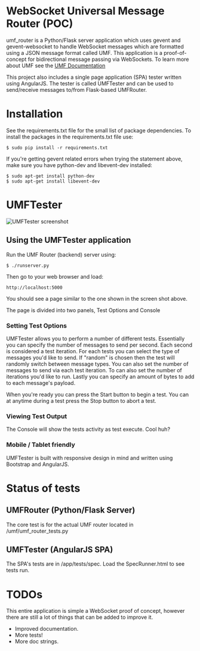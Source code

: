 # WebSocket Universal Message Router (POC)
umf_router is a Python/Flask server application which uses gevent and gevent-websocket to handle WebSocket messages which are formatted using a JSON message format called UMF.
This application is a proof-of-concept for bidirectional message passing via WebSockets.  To learn more about UMF see the [UMF Documentation](https://bringit.atlassian.net/wiki/display/PB/Universal+Messaging+Format)

This project also includes a single page application (SPA) tester written using AngularJS. The tester is called UMFTester and can be used to send/receive messages to/from Flask-based UMFRouter.

# Installation
See the requirements.txt file for the small list of package dependencies. To install the packages in the requirements.txt file use:

    $ sudo pip install -r requirements.txt

If you're getting gevent related errors when trying the statement above, make sure you have python-dev and libevent-dev installed:

    $ sudo apt-get install python-dev
    $ sudo apt-get install libevent-dev

# UMFTester
![UMFTester screenshot](https://stash.bringit.com/users/cjus/repos/umf_router/browse/UMFTester.png?&raw "UMFTester screenshot")
## Using the UMFTester application
Run the UMF Router (backend) server using:

    $ ./runserver.py

Then go to your web browser and load:

    http://localhost:5000

You should see a page similar to the one shown in the screen shot above.

The page is divided into two panels, Test Options and Console

### Setting Test Options
UMFTester allows you to perform a number of different tests. Essentially you can specify the number of messages to send per second. Each second is considered a test iteration.
For each tests you can select the type of messages you'd like to send. If "random" is chosen then the test will randomly switch between message types.
You can also set the number of messages to send via each test iteration.
To can also set the number of iterations you'd like to run. Lastly you can specify an amount of bytes to add to each message's payload.

When you're ready you can press the Start button to begin a test. You can at anytime during a test press the Stop button to abort a test.

### Viewing Test Output
The Console will show the tests activity as test execute. Cool huh?

### Mobile / Tablet friendly
UMFTester is built with responsive design in mind and written using Bootstrap and AngularJS.

# Status of tests
## UMFRouter (Python/Flask Server)
The core test is for the actual UMF router located in /umf/umf_router_tests.py

## UMFTester (AngularJS SPA)
The SPA's tests are in /app/tests/spec.  Load the SpecRunner.html to see tests run.

# TODOs
This entire application is simple a WebSocket proof of concept, however there are still a lot of things that can be added to improve it.

* Improved documentation.
* More tests!
* More doc strings.

